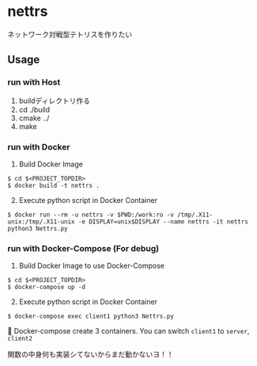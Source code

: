 # nettrs
ネットワーク対戦型テトリスを作りたい

## Usage
### run with Host
1. buildディレクトリ作る
2. cd ./build
3. cmake ../
4. make

### run with Docker
1. Build Docker Image
```shell
$ cd $<PROJECT_TOPDIR>
$ docker build -t nettrs .
```
2. Execute python script in Docker Container
```shell
$ docker run --rm -u nettrs -v $PWD:/work:ro -v /tmp/.X11-unix:/tmp/.X11-unix -e DISPLAY=unix$DISPLAY --name nettrs -it nettrs python3 Nettrs.py
```

### run with Docker-Compose (For debug)
1. Build Docker Image to use Docker-Compose
```shell
$ cd $<PROJECT_TOPDIR>
$ docker-compose up -d
```
2. Execute python script in Docker Container
```shell
$ docker-compose exec client1 python3 Nettrs.py
```
:beginner: Docker-compose create 3 containers. You can switch `client1` to `server`, `client2`

関数の中身何も実装シてないからまだ動かないヨ！！
